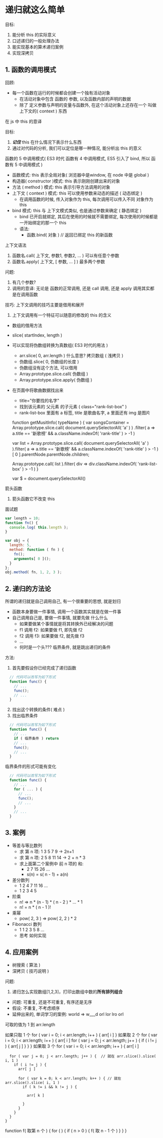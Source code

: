 # 递归就这么简单

目标:

1. 能分析 this 的实际意义
2. 口述递归的一般处理办法
3. 能实现基本的算术递归案例
4. 实现深拷贝


## 1. 函数的调用模式

回顾:

- 每一个函数在运行的时候都会创建一个独有活动对象
  - 在活动对象中包含 函数的 参数, 以及函数内部的声明的数据
  - 除了 定义参数与声明的变量与函数外, 在这个活动对象上还存在一个 叫做上下文的( context ) 东西

在 js 中 this 的意译

目标:

1. ***记住*** this 在什么情况下表示什么东西
2. 通过对代码的分析, 我们可以定位是哪一种情况, 能分析出 this 的意义


函数的 5 中调用模式( ES3 时代 函数有 4 中调用模式, ES5 引入了 bind, 所以 函数有 5 中调用模式 )

- 函数模式: this 表示全局对象( 浏览器中是window, 在 node 中是 global )
- 构造器( constructor )模式: this 表示刚刚创建出来的对象
- 方法 ( method ) 模式: this 表示引导方法调用的对象
- 上下文 ( context ) 模式: this 可以使用参数来动态的描述 ( 动态绑定 )
  - 在调用函数的时候, 传入对象作为 this, 每次调用可以传入不同 对象作为 this
- bind 模式: this 与 上下文模式类似, 也是通过参数来确定 ( 静态绑定 )
  - bind 已开启就绑定, 其后在使用的时候就不需要绑定, 每次使用的时候都是一开始绑定的那一个 this
  - 语法:
    - 函数.bind( 对象 ) // 返回已绑定 this 的新函数

上下文语法
1. 函数名.call( 上下文, 参数1, 参数2, ... )     可以有任意个参数
2. 函数名.apply( 上下文, [ 参数, ... ] )        最多两个参数

问题:

1. 有几个参数?
2. 调用的意译: 无论是 函数的正常调用, 还是 call 调用, 还是 apply 调用其实都是在调用函数



技巧: 上下文调用的技巧主要是借用和展开

1. 上下文调用有一个特征可以随意的修改的 this 的含义
  - 数组的借用方法
  - slice( startIndex, length )
  - 可以实现将伪数组转换为真数组( ES3 时代的用法 )
    - arr.slice( 0, arr.length ) 什么意思? 拷贝数组 ( 浅拷贝 )
    - 伪数组.slice( 0, 伪数组的长度 ) 
    - 伪数组没有这个方法, 可以借用
    - Array.prototype.slice.call( 伪数组 )  
    - Array.prototype.slice.apply( 伪数组 )  

  - 在页面中将歌曲数据找出来
    - title="你要找的名字"
    - 找到该元素的 父元素 的子元素 ( class="rank-list-box" )
    - rank-list-box 里面有 a 标签, title 是歌曲名字, a 里面还有 img 是图片

    function getMusitInfo( typeName ) {
      var songsContainer = Array.prototype.slice.call( document.querySelectorAll( 'a' ) )
        .filter( a => a.title == '新歌榜' && a.className.indexOf( 'rank-title' ) > -1 )

      var list = Array.prototype.slice.call( document.querySelectorAll( 'a' ) ).filter( a => a.title == '新歌榜' && a.className.indexOf( 'rank-title' ) > -1 )[ 0 ].parentNode.parentNode.children;

      Array.prototype.call( list ).filter( div => div.className.indexOf( 'rank-list-box' ) > -1 ) 
    }


    var $ = document.querySelectorAll()


箭头函数

1. 箭头函数它不改变 this

面试题


```js
var length = 10;
function fn() {
  console.log( this.length );
}

var obj = {
  length: 5,
  method: function ( fn ) {
    fn();
    arguments[ 0 ]();
  }
};
obj.method( fn, 1, 2, 3 );
```


## 2. 递归的方法论

所谓的递归就是自己调用自己, 有一个很重要的思想, 就是划归

- 函数本身要做一件事情, 调用一个函数其实就是在做一件事
- 自己调用自己是, 要做一件事情, 就要先做 什么什么
  - 如果要做某个事情就是将其转换外已经解决的问题
  - f1 调用 f2: 如果要做 f1, 即先做 f2
  - f2 调用 f3: 如果要做 f2, 就先做 f3
  - ...
  - 何时是一个头??? 临界条件, 就是跳出递归的条件

方法:

1. 首先要假设你已经完成了递归函数
```js
  // 代码可以改写为如下形式
  function func() {
    // ...
    func();
    // ...
  }
```
2. 找出这个转换的条件( 难点 )
3. 找出临界条件
```js
  // 代码可以改写为如下形式
  function func() {
    // ...
    if ( 临界条件 ) return
    // ...
    func();
    // ...
  }
```
临界条件的形式可能有变化
```js
  // 代码可以改写为如下形式
  function func() {
    // ...
    for ( ... ) {
      // ...
      func();
      // ...
    }
    // ...
  }
```


## 3. 案例

- 等差与等比数列
  - 求 第 n 项: 1 3 5 7 9 -> 2n+1
  - 求 第 n 项: 2 5 8 11 14 -> 2 + n * 3
  - 求上面第二个案例中 前 n 项的 和:
    - 2 7 15 26 ...
    - s(n) = s( n - 1) + a(n)
- 差分数列
  - 1 2 4 7 11 16 ...
  -  1 2 3 4  5
- 阶乘
  - n! => n * (n - 1) * ( n - 2 ) * ... * 1
  - n! = n * ( n - 1 )!
- 乘幂
  - pow( 2, 3 ) => pow( 2, 2 ) * 2
- Fibonacci 数列
  - 1 1 2 3 5 8 ...
  - 思考 如何实现

## 4. 应用案例

- 树搜索 ( 算法 )
- 深拷贝 ( 技巧说明 )



问题:

1. 递归怎么实现数组[1,2,3]，打印出数组中数的**所有排列组合**
  - 问题: 可重复, 还是不可重复, 有序还是无序
  - 假设: 不重复, 不考虑顺序
  - 延伸出来的, 单词学习的案例: world => w___d orl lor lro orl

  可取的值为 1 到 arr.length

  如果只取 1 个 
    for ( var i = 0; i < arr.length; i++ ) {
      arr[ i ]
    }
  如果取 2 个
    for ( var i = 0; i < arr.length; i++ ) {
      arr[ i ]
      for ( var j = 0; j < arr.length; j++ ) {
        if ( i != j ) {
          arr[ j ]
        }
      }
    }
  如果取 3 个
    for ( var i = 0; i < arr.length; i++ ) {
      arr[ i ]

      for ( var j = 0; j < arr.length; j++ ) {  // 就在 arr.slice().slice( i, 1 )
        if ( i != j ) {
          arr[ j ]

          for ( var k = 0; k < arr.length; k++ ) { // 就在 arr.slice().slice( i, 1 )
            if ( k != i && k != j ) {
              
              arr[ k ]

            }
          }
        }
      }
    }
  
  function f( 取第 n 个 ) {
    for ( ) {
      if ( n > 0 ) {
        f( 取 n - 1 个 )
      }
    }
  }


